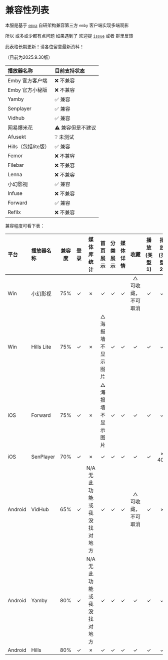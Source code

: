 # 兼容性列表

本服是基于 [`emya`](https://github.com/emosp/emya) 自研架构兼容第三方 `emby` 客户端实现多端观影

所以 或多或少都有点问题
如果遇到了 欢迎提 [`issue`](https://github.com/emosp/emya/issues/) 或者 群里反馈

此表格长期更新！请各位留意最新资料！

（目前为2025.9.30版）

| 播放器名称          | 目前支持状态     |
|:---------------|:-----------|
| Emby 官方客户端     | ❌ 不兼容      |
| Emby 官方小秘版     | ❌ 不兼容      |
| Yamby          | ✅ 兼容       |
| Senplayer      | ✅ 兼容       |
| Vidhub         | ✅ 兼容       |
| 网易爆米花          | ⚠️ 兼容但是不建议 |
| Afusekt        | ❔ 未测试      |
| Hills（包括lite版） | ✅ 兼容       |
| Femor          | ❌ 不兼容      |
| Filebar        | ❌ 不兼容      |
| Lenna          | ❌ 不兼容      |
| 小幻影视           | ✅ 兼容       |
| Infuse         | ❌ 不兼容      |
| Forward        | ✅ 兼容       |
| Refilx         | ❌ 不兼容      |

兼容程度可看下表：

| 平台      | 播放器名称      | 兼容度 | 登录 |           媒体库统计            |      首页展示       | 分类展示 | 媒体详情 |       收藏        | 播放(类型1) |  播放(类型2)   | 播放(类型3) | 播放(类型4) |
|:--------|:-----------|:---:|:--:|:--------------------------:|:---------------:|:----:|:----:|:---------------:|:-------:|:----------:|:-------:|:-------:|
| Win     | 小幻影视       | 75% | ✓  |             ✗              |        ✓        |  ✓   |  ✓   | △  <br>可收藏，不可取消 |    ✓    |     ✓      |    ✓    |    ✗    |
| Win     | Hills Lite | 75% | ✓  |             ✗              | △  <br>海报墙不显示图片 |  ✓   |  ✓   |        ✓        |    ✓    |     ✓      |    ✓    |    ✗    |
| iOS     | Forward    | 75% | ✓  |             ✗              | △  <br>海报墙不显示图片 |  ✓   |  ✓   |        ✓        |    ✓    |     ✓      |    ✓    |    ✗    |
| iOS     | SenPlayer  | 70% | ✓  |             ✗              |        ✓        |  ✓   |  ✓   |        ✓        |    ✓    | ✗  <br>401 |    ✓    |    ✗    |
| Android | VidHub     | 65% | ✓  | N/A  <br>无此功能  <br>或我没找对地方 |        ✓        |  ✓   |  ✓   | △  <br>可收藏，不可取消 |    ✓    |     ✗      |    ✓    |    ✗    |
| Android | Yamby      | 80% | ✓  | N/A  <br>无此功能  <br>或我没找对地方 |        ✓        |  ✓   |  ✓   |        ✓        |    ✓    |     ✓      |    ✓    |    ✗    |
| Android | Hills      | 80% | ✓  |             ✗              |        ✓        |  ✓   |  ✓   |        ✓        |    ✓    |     ✓      |    ✓    |    ✗    |

